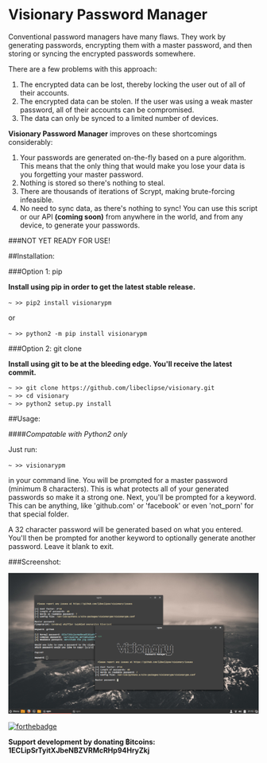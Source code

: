 # Visionary Password Manager

Conventional password managers have many flaws. They work by generating passwords, encrypting them with a master password, and then storing or syncing the encrypted passwords somewhere.

There are a few problems with this approach:

1. The encrypted data can be lost, thereby locking the user out of all of their accounts.
2. The encrypted data can be stolen. If the user was using a weak master password, all of their accounts can be compromised.
3. The data can only be synced to a limited number of devices.

**Visionary Password Manager** improves on these shortcomings considerably:

1. Your passwords are generated on-the-fly based on a pure algorithm. This means that the only thing that would make you lose your data is you forgetting your master password.
2. Nothing is stored so there's nothing to steal.
3. There are thousands of iterations of Scrypt, making brute-forcing infeasible.
4. No need to sync data, as there's nothing to sync! You can use this script or our API **(coming soon)** from anywhere in the world, and from any device, to generate your passwords.

###NOT YET READY FOR USE!

##Installation:

###Option 1: pip

**Install using pip in order to get the latest stable release.**

`~ >> pip2 install visionarypm`

or

`~ >> python2 -m pip install visionarypm`

###Option 2: git clone

**Install using git to be at the bleeding edge. You'll receive the latest commit.**

```
~ >> git clone https://github.com/libeclipse/visionary.git
~ >> cd visionary
~ >> python2 setup.py install
```

##Usage:

####*Compatable with Python2 only*

Just run:

`~ >> visionarypm`

in your command line. You will be prompted for a master password (minimum 8 characters). This is what protects all of your generated passwords so make it a strong one. Next, you'll be prompted for a keyword. This can be anything, like 'github.com' or 'facebook' or even 'not_porn' for that special folder.

A 32 character password will be generated based on what you entered. You'll then be prompted for another keyword to optionally generate another password. Leave it blank to exit.

###Screenshot:

![Screenshot](https://github.com/libeclipse/visionary/blob/master/images/screenshot.png "Screenshot")

[![forthebadge](http://forthebadge.com/images/badges/built-with-swag.svg)](http://forthebadge.com)

**Support development by donating ฿itcoins: 1ECLipSrTyitXJbeNBZVRMcRHp94HryZkj**
